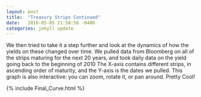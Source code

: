 ```yaml
---
layout: post
title:  "Treasury Strips Continued"
date:   2016-05-05 21:58:56 -0400
categories: jekyll update
---
```


We then tried to take it a step further and look at the dynamics of how the yields on these changed over time.
We pulled data from Bloomberg on all of the strips maturing for the next 20 years, and took daily data on the yield going back to the beginning of 2010
The X-axis contains different strips, in ascending order of maturity, and the Y-axis is the dates we pulled.
This graph is also interactive: you can zoom, rotate it, or pan around. Pretty Cool!

{% include Final_Curve.html %}
